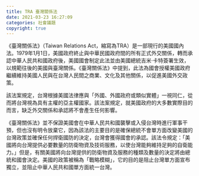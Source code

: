 ```yaml
---
title: TRA 臺灣關係法
date: 2021-03-23 16:27:09
categories: 社會議題
copyright: true
---
```


《臺灣關係法》（Taiwan Relations Act，縮寫為TRA）是一部現行的美國國內法。1979年1月1日，美國政府終止與中華民國政府間的所有正式外交關係，轉而承認中華人民共和國政府後，美國國會制定此法並由美國總統吉米·卡特簽署生效，以規範往後的美國與臺灣關係。《臺灣關係法》中提到，此法為國會授權美國政府繼續維持美國人民與在台灣人民間之商業、文化及其他關係，以促進美國外交政策。

<!--more-->

該法案規定，台灣根據美國法律應與「外國、外國政府或類似實體」一視同仁，從而將台灣視為具有主權的亞主權國家。該法案規定，就美國政府的大多數實際目的而言，缺乏外交關係和承認將不會產生任何影響。

《臺灣關係法》並不保證美國會在中華人民共和國襲擊或入侵台灣時進行軍事干預，但也沒有明令放棄它，因為該法的主要目的是確保總統不會單方面改變美國的台灣政策並確保任何捍衛國防的決定，台灣會獲得國會的承認。該法令規定：「美國將向台灣提供必要數量的防衛物資及技術服務，以使台灣能夠維持足夠的自衛能力。」但是，有關美國將向台灣提供的防衛物資及服務的種類及數量的決定將由總統和國會決定。美國的政策被稱為「戰略模糊」，它的目的是阻止台灣單方面宣布獨立，並阻止中華人民共和國單方面統一台灣。

